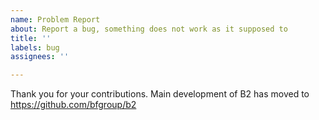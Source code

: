 ```yaml
---
name: Problem Report
about: Report a bug, something does not work as it supposed to
title: ''
labels: bug
assignees: ''

---
```


  Thank you for your contributions. Main development of B2 has moved to
  https://github.com/bfgroup/b2
